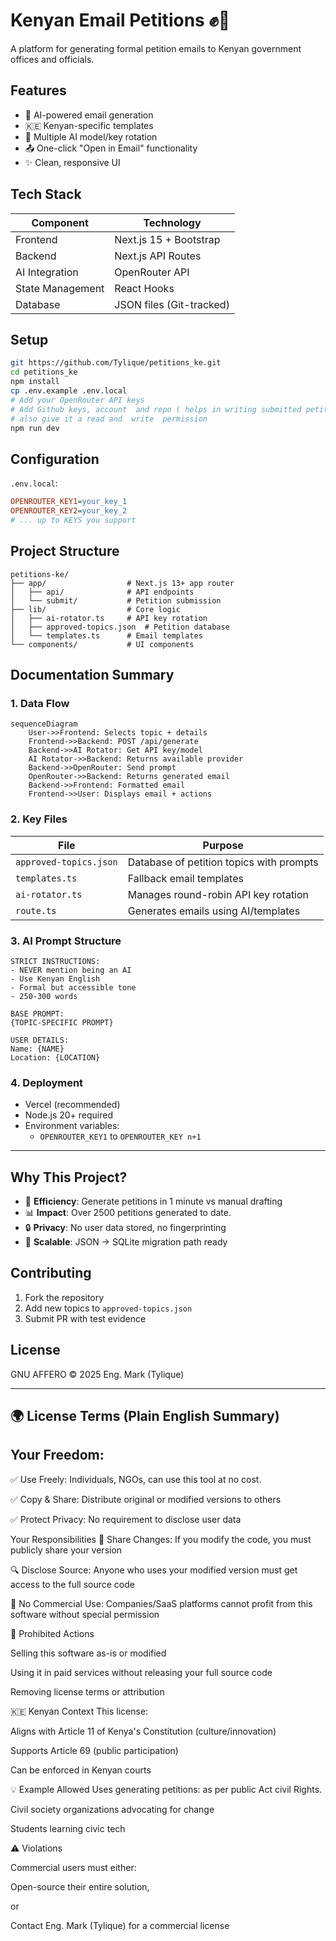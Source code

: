 # **Kenyan Email Petitions** ✊📧

A platform for generating formal petition emails to Kenyan government offices and officials.

## **Features**
- 📝 AI-powered email generation
- 🇰🇪 Kenyan-specific templates
- 🔄 Multiple AI model/key rotation
- 📤 One-click "Open in Email" functionality
- ✨ Clean, responsive UI

## **Tech Stack**
| Component       | Technology           |
|-----------------|----------------------|
| Frontend        | Next.js 15 + Bootstrap  |
| Backend         | Next.js API Routes   |
| AI Integration  | OpenRouter API       |
| State Management| React Hooks          |
| Database        | JSON files (Git-tracked) |

## **Setup**
```bash
git https://github.com/Tylique/petitions_ke.git
cd petitions_ke
npm install
cp .env.example .env.local
# Add your OpenRouter API keys
# Add Github keys, account  and repo ( helps in writing submitted petitions to lib/submisions.json)
# also give it a read and  write  permission
npm run dev
```

## **Configuration**
`.env.local`:
```ini
OPENROUTER_KEY1=your_key_1
OPENROUTER_KEY2=your_key_2
# ... up to KEYS you support
```

## **Project Structure**
```
petitions-ke/
├── app/                  # Next.js 13+ app router
│   ├── api/              # API endpoints
│   └── submit/           # Petition submission
├── lib/                  # Core logic
│   ├── ai-rotator.ts     # API key rotation  
│   ├── approved-topics.json  # Petition database
│   └── templates.ts      # Email templates
└── components/           # UI components
```

## **Documentation Summary**

### **1. Data Flow**
```mermaid
sequenceDiagram
    User->>Frontend: Selects topic + details
    Frontend->>Backend: POST /api/generate
    Backend->>AI Rotator: Get API key/model
    AI Rotator->>Backend: Returns available provider
    Backend->>OpenRouter: Send prompt
    OpenRouter->>Backend: Returns generated email
    Backend->>Frontend: Formatted email
    Frontend->>User: Displays email + actions
```

### **2. Key Files**
| File | Purpose |
|------|---------|
| `approved-topics.json` | Database of petition topics with prompts |
| `templates.ts` | Fallback email templates |
| `ai-rotator.ts` | Manages round-robin API key rotation |
| `route.ts` | Generates emails using AI/templates |

### **3. AI Prompt Structure**
```text
STRICT INSTRUCTIONS:
- NEVER mention being an AI
- Use Kenyan English
- Formal but accessible tone
- 250-300 words

BASE PROMPT:
{TOPIC-SPECIFIC PROMPT}

USER DETAILS:
Name: {NAME}
Location: {LOCATION}
```

### **4. Deployment**
- Vercel (recommended)
- Node.js 20+ required
- Environment variables:
  - `OPENROUTER_KEY1` to `OPENROUTER_KEY n+1`

---

## **Why This Project?**
- 🚀 **Efficiency**: Generate petitions in 1 minute vs manual drafting
- 📊 **Impact**: Over 2500 petitions generated to date.
- 🔒 **Privacy**: No user data stored, no fingerprinting
- 🌱 **Scalable**: JSON → SQLite migration path ready

## **Contributing**
1. Fork the repository
2. Add new topics to `approved-topics.json`
3. Submit PR with test evidence

## **License**
GNU AFFERO © 2025 Eng. Mark (Tylique)

---

## **🌍 License Terms (Plain English Summary)**

## **Your Freedom:**

✅ Use Freely: Individuals, NGOs, can use this tool at no cost.

✅ Copy & Share: Distribute original or modified versions to others

✅ Protect Privacy: No requirement to disclose user data

Your Responsibilities
📜 Share Changes: If you modify the code, you must publicly share your version

🔍 Disclose Source: Anyone who uses your modified version must get access to the full source code

🚫 No Commercial Use: Companies/SaaS platforms cannot profit from this software without special permission


🚫 Prohibited Actions

Selling this software as-is or modified

Using it in paid services without releasing your full source code

Removing license terms or attribution

🇰🇪 Kenyan Context
This license:

Aligns with Article 11 of Kenya's Constitution (culture/innovation)

Supports Article 69 (public participation)

Can be enforced in Kenyan courts

💡 Example Allowed Uses
 generating petitions: as per public Act civil Rights.

Civil society organizations advocating for change

Students learning civic tech

⚠️ Violations

Commercial users must either:

Open-source their entire solution,

 or

Contact Eng. Mark (Tylique) for a commercial license
